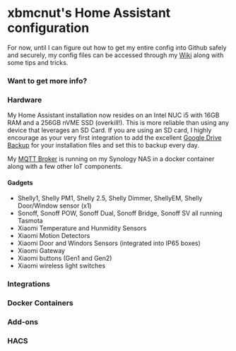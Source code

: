 # xbmcnut's Home Assistant configuration
For now, until I can figure out how to get my entire config into Github safely and securely, my config files can be accessed through my [Wiki](https://github.com/xbmcnut/Hass.ioConfig/wiki "Pete's Wiki") along with some tips and tricks. 
### Want to get more info?
### Hardware
My Home Assistant installation now resides on an Intel NUC i5 with 16GB RAM and a 256GB nVME SSD (overkill!). This is more reliable than using any device that leverages an SD Card. If you are using an SD card, I highly encourage as your very first integration to add the excellent [Google Drive Backup](https://github.com/sabeechen/hassio-google-drive-backup "Hass.io Google Drive Backup Add-on") for your installation files and set this to backup every day.

My [MQTT Broker](https://hub.docker.com/_/eclipse-mosquitto) is running on my Synology NAS in a docker container along with a few other IoT components.
#### Gadgets
* Shelly1, Shelly PM1, Shelly 2.5, Shelly Dimmer, ShellyEM, Shelly Door/Window sensor (x1)
* Sonoff, Sonoff POW, Sonoff Dual, Sonoff Bridge, Sonoff SV all running Tasmota
* Xiaomi Temperature and Hunmidity Sensors
* Xiaomi Motion Detectors
* Xiaomi Door and Windors Sensors (integrated into IP65 boxes)
* Xiaomi Gateway
* Xiaomi buttons (Gen1 and Gen2)
* Xiaomi wireless light switches
### Integrations
### Docker Containers
### Add-ons
### HACS
